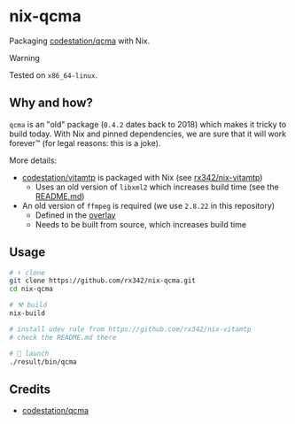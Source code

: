 # nix-qcma

Packaging [codestation/qcma](https://github.com/codestation/qcma) with Nix.

> [!WARNING]
> Tested on `x86_64-linux`.

## Why and how?

`qcma` is an "old" package (`0.4.2` dates back to 2018) which makes it tricky to build today.
With Nix and pinned dependencies, we are sure that it will work forever™ (for legal reasons: this is a joke).

More details:

- [codestation/vitamtp](https://github.com/codestation/vitamtp) is packaged with Nix (see [rx342/nix-vitamtp](https://github.com/rx342/nix-vitamtp))
  - Uses an old version of `libxml2` which increases build time (see the [README.md](https://github.com/rx342/nix-vitamtp/blob/main/README.md))
- An old version of `ffmpeg` is required (we use `2.8.22` in this repository)
  - Defined in the [overlay](./overlays/default.nix)
  - Needs to be built from source, which increases build time

## Usage

```bash
# ⬇️ clone
git clone https://github.com/rx342/nix-qcma.git
cd nix-qcma

# ⚒️ build
nix-build

# install udev rule from https://github.com/rx342/nix-vitamtp
# check the README.md there

# 🚀 launch
./result/bin/qcma
```

## Credits

- [codestation/qcma](https://github.com/codestation/qcma)
